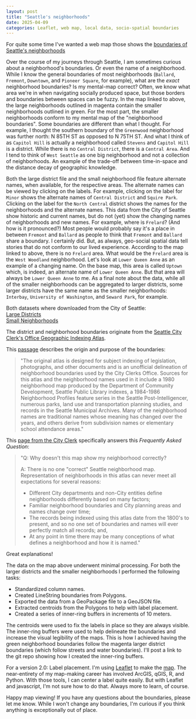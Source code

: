 ```yaml
---
layout: post
title: "Seattle's neighborhoods"
date: 2025-04-09
categories: Leaflet, web map, local data, socio-spatial boundaries
---
```


For quite some time I've wanted a web map those shows the [boundaries of Seattle's neighborhoods](https://mike-babb.github.io/media/seattle_nhoods/neighborhood_map.html)

Over the course of my journeys through Seattle, I am sometimes curious about a neighborhood's boundaries. Or even the name of a neighborhood. While I know the general boundaries of most neighborhoods (`Ballard`, `Fremont`, `Downtown`, and `Pioneer Square`, for example), what are the *exact* neighborhood boundaries? Is my mental-map correct? Often, we know what area we're in when navigating socially produced space, but those borders and boundaries between spaces can be fuzzy. In the map linked to above, the large neighborhoods outlined in magenta contain the smaller neighborhoods outlined in green. For the most part, the smaller neighborhoods conform to my mental map of the "neighborhood boundaries". Some boundaries are different than what I thought. For example, I thought the southern boundary of the `Greenwood` neighborhood was further north: N 85TH ST as opposed to N 75TH ST. And what I think of as `Capitol Hill` is actually a neighborhood called `Stevens` and `Capitol Hill` is a district. While there is no `Central District`, there is a `Central Area`. And I tend to think of `West Seattle` as one big neighborhood and not a collection of neighborhoods. An example of the trade-off between time-in-space and the distance decay of geographic knowledge.

Both the large district file and the small neighborhood file feature alternate names, when available, for the respective areas. The alternate names can be viewed by clicking on the labels. For example, clicking on the label for `Minor` shows the alternate names of `Central District` and `Squire Park`. Clicking on the label for the `North Central` district shows the names for the neighborhoods and the alternate names. This data from the City of Seattle show historic and current names, but do not (yet) show the changing names of neighborhoods and new names. For example, where is `Frelard`? (And how is it pronounced?) Most people would probably say it's a place in between `Fremont` and `Ballard` as people to think that `Fremont` and `Ballard` share a boundary. I certainly did. But, as always, geo-social spatial data tell stories that do not conform to our lived experience. According to the map linked to above, there is no `Frelard` area. What would be the `Frelard` area is the `West Woodland` neighborhood. Let's look at `Lower Queen Anne` as an example of a changing name. On the base map, this area is called `Uptown` which, is indeed, an alternate name of `Lower Queen Anne`. But that area will always be `Lower Queen Anne` to me. As a final note about the data, while all of the smaller neighborhoods can be aggregated to larger districts, some larger districts have the same name as the smaller neighborhoods: `Interbay`, `University of Washington`, and `Seward Park`, for example.

Both datasets where downloaded from the City of Seattle:  
[Large Districts](https://data-seattlecitygis.opendata.arcgis.com/datasets/SeattleCityGIS::neighborhood-map-atlas-districts/about)  
[Small Neighborhoods](https://data-seattlecitygis.opendata.arcgis.com/datasets/SeattleCityGIS::neighborhood-map-atlas-neighborhoods/about)  

The district and neighborhood boundaries originate from the [Seattle City Clerk's Office Geographic Indexing Atlas](https://clerk.seattle.gov/~maps/nmaps/fullcity.htm).

This [passage](https://data-seattlecitygis.opendata.arcgis.com/datasets/SeattleCityGIS::neighborhood-map-atlas-districts/about) describes the origin and purpose of the boundaries: 
> "The original atlas is designed for subject indexing of legislation, photographs, and other documents and is an unofficial delineation of neighborhood boundaries used by the City Clerks Office. Sources for this atlas and the neighborhood names used in it include a 1980 neighborhood map produced by the Department of Community Development, Seattle Public Library indexes, a 1984-1986 Neighborhood Profiles feature series in the Seattle Post-Intelligencer, numerous parks, land use and transportation planning studies, and records in the Seattle Municipal Archives. Many of the neighborhood names are traditional names whose meaning has changed over the years, and others derive from subdivision names or elementary school attendance areas."

This [page from the City Clerk](https://clerk.seattle.gov/~maps/nmaps/aboutnm.htm) specifically answers this *Frequently Asked Question*:
> "Q: Why doesn't this map show my neighborhood correctly?
>
> A: There is no one "correct" Seattle neighborhood map. Representation of neighborhoods in this atlas can never meet all expectations for several reasons:
> * Different City departments and non-City entities define neighborhoods differently based on many factors;
> * Familiar neighborhood boundaries and City planning areas and names change over time;
> * The records being indexed using this atlas date from the 1800's to present, and so no one set of boundaries and names will ever perfectly match all records; and,
> * At any point in time there may be many conceptions of what defines a neighborhood and how it is named." 

Great explanations!

The data on the map above underwent minimal processing. For both the larger districts and the smaller neighborhoods I performed the following tasks:
* Standardized column names.
* Created LineString boundaries from Polygons.
* Exported the data from a GeoPackage file to a GeoJSON file.
* Extracted centroids from the Polygons to help with label placement.
* Created a series of inner-ring buffers in increments of 10 meters. 

The centroids were used to fix the labels in place so they are always visible. The inner-ring buffers were used to help delineate the boundaries and increase the visual legibility of the maps. This is how I achieved having the green neighborhood boundaries follow the magenta larger district boundaries (which follow streets and water boundaries). I'll post a link to the git repo showing how I created the inner-ring buffers. 

For a version 2.0: Label placement. I'm using [Leaflet](https://leafletjs.com/) to make the [map](https://mike-babb.github.io/media/seattle_nhoods/neighborhood_map.html). The near-entirety of my map-making career has involved ArcGIS, qGIS, R, and Python. With those tools, I can center a label quite easily. But with Leaflet and javascript, I'm not sure how to do that. Always more to learn, of course.

Happy map viewing! If you have any questions about the boundaries, please let me know. While I won't change any boundaries, I'm curious if you think anything is exceptionally out of place.